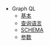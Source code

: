 * Graph QL
  - [基本](graphql/01.md)
  - [查询语言](graphql/02.md)
  - [SCHEMA](graphql/03.md)
  - [参数](graphql/04.md)
